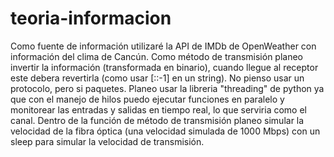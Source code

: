 # teoria-informacion

Como fuente de información utilizaré la API de IMDb de OpenWeather con información del clima de Cancún. Como método de transmisión planeo invertir la información (transformada en binario), cuando llegue al receptor este debera revertirla (como usar [::-1] en un string). No pienso usar un protocolo, pero si paquetes. Planeo usar la libreria "threading" de python ya que con el manejo de hilos puedo ejecutar funciones en paralelo y monitorear las entradas y salidas en tiempo real, lo que serviria como el canal. Dentro de la función de método de transmisión planeo simular la velocidad de la fibra óptica (una velocidad simulada de 1000 Mbps) con un sleep para simular la velocidad de transmisión. 

